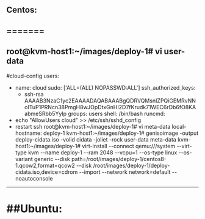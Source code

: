 ## Centos:
=======
---
root@kvm-host1:~/images/deploy-1# vi user-data
---
#cloud-config
users:
 - name: cloud
   sudo: ['ALL=(ALL) NOPASSWD:ALL']
   ssh_authorized_keys:
     - ssh-rsa AAAAB3NzaC1yc2EAAAADAQABAAABgQDRVQMsnIZPQiGEMRvNNoITuP1PRNcn38PmgH8wJOpDtxGnHI2D7fKrudk71WEC6rDb6fO8KAabmeSRbb5YyIp
   groups: users
   shell: /bin/bash
runcmd:
 - echo "AllowUsers cloud" >> /etc/ssh/sshd_config
 - restart ssh
 root@kvm-host1:~/images/deploy-1# vi meta-data
	local-hostname: deploy-1
kvm-host1:~/images/deploy-1# genisoimage -output deploy-cidata.iso -volid cidata -joliet -rock user-data meta-data
kvm-host1:~/images/deploy-1# virt-install --connect qemu:///system --virt-type kvm --name deploy-1 --ram 2048 --vcpu=1 --os-type linux --os-variant generic --disk path=/root/images/deploy-1/centos8-1.qcow2,format=qcow2 --disk /root/images/deploy-1/deploy-cidata.iso,device=cdrom --import --network network=default --noautoconsole

---------------------------------------------------------------------------------------------------------------------------------------------------------------------------
##Ubuntu:
========

